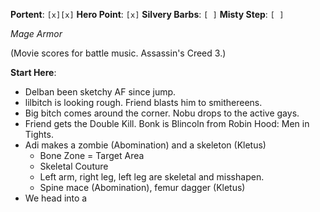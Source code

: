 **Portent**: `[x][x]`
**Hero Point**: `[x]`
**Silvery Barbs**: `[ ]`
**Misty Step**: `[ ]`

*Mage Armor*

(Movie scores for battle music. Assassin's Creed 3.)

**Start Here**:
- Delban been sketchy AF since jump.
- lilbitch is looking rough. Friend blasts him to smithereens.
- Big bitch comes around the corner. Nobu drops to the active gays.
- Friend gets the Double Kill. Bonk is Blincoln from Robin Hood: Men in Tights.
- Adi makes a zombie (Abomination) and a skeleton (Kletus)
	- Bone Zone = Target Area
	- Skeletal Couture
	- Left arm, right leg, left leg are skeletal and misshapen.
	- Spine mace (Abomination), femur dagger (Kletus)
- We head into a
